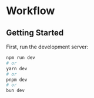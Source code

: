 # Workflow

## Getting Started

First, run the development server:

```bash
npm run dev
# or
yarn dev
# or
pnpm dev
# or
bun dev
```
